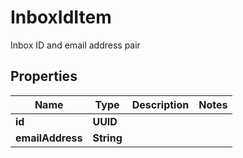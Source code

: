 

# InboxIdItem

Inbox ID and email address pair

## Properties

| Name | Type | Description | Notes |
|------------ | ------------- | ------------- | -------------|
|**id** | **UUID** |  |  |
|**emailAddress** | **String** |  |  |



